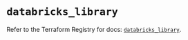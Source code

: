 # `databricks_library`

Refer to the Terraform Registry for docs: [`databricks_library`](https://registry.terraform.io/providers/databricks/databricks/1.51.0/docs/resources/library).

